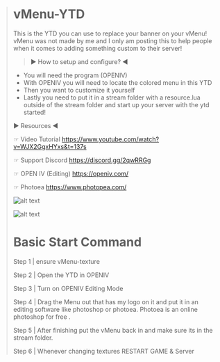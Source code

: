 > # vMenu-YTD
> This is the YTD you can use to replace your banner on your vMenu! vMenu was not made by me and I only am posting this to help people when it comes to adding something custom to their server!
> 
> > ► How to setup and configure? ◄
> - You will need the program (OPENIV)
> - With OPENIV you will need to locate the colored menu in this YTD
> - Then you want to customize it yourself
> - Lastly you need to put it in a stream folder with a resource.lua outside of the stream folder and start up your server with the ytd started!
> 
> ► Resources ◄
> 
> ☞ Video Tutorial
> https://www.youtube.com/watch?v=WJX2GgxHYxs&t=137s
> 
> ☞ Support Discord
> https://discord.gg/2qwRRGg
> 
> ☞ OPEN IV (Editing)
> https://openiv.com/ 
> 
> ☞ Photoea
> https://www.photopea.com/
> 
> ![alt text](https://camo.githubusercontent.com/e9502420c93a4ca71cb28eacca29b1d6ae64fa15/68747470733a2f2f692e6779617a6f2e636f6d2f63363064333333353130373866326330346136303663333937653961373034612e706e67)
> 
> 
> 
> ![alt text](https://cdn.discordapp.com/attachments/709976322771910736/788228948470530048/unknown.png)
> 
> 
> # Basic Start Command #
> Step 1 | ensure vMenu-texture
> 
> Step 2 | Open the YTD in OPENIV
> 
> Step 3 | Turn on OPENIV Editing Mode
> 
> Step 4 | Drag the Menu out that has my logo on it and put it in an editing software like photoshop or photoea. Photoea is an online photoshop for free
.
> 
> Step 5 | After finishing put the vMenu back in and make sure its in the stream folder.
> 
> Step 6 | Whenever changing textures RESTART GAME & Server
